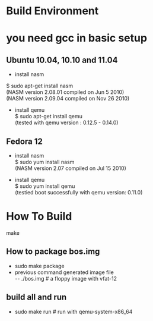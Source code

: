 # Build Environment
# you need gcc in basic setup
## Ubuntu 10.04, 10.10 and 11.04
- install nasm <br/>

 $ sudo apt-get install nasm <br/>
 (NASM version 2.08.01 compiled on Jun  5 2010) <br/>
 (NASM version 2.09.04 compiled on Nov 26 2010)

- install qemu <br/>
 $ sudo apt-get install qemu <br/>
 (tested with qemu version : 0.12.5 - 0.14.0)

## Fedora 12
- install nasm <br/>
 $ sudo yum install nasm <br/>
 (NASM version 2.07 compiled on Jul 15 2010)

- install qemu <br/>
 $ sudo yum install qemu <br/>
  (testied boot successfully with qemu version: 0.11.0)
 
# How To Build
  make <br/>

## How to package bos.img
  - sudo make package 
  - previous command generated image file <br/>
  -- ./bos.img # a floppy image with vfat-12

## build all and run
  - sudo make run # run with qemu-system-x86_64

